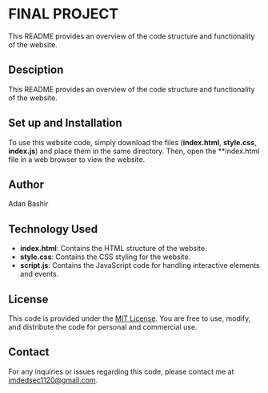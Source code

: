 # FINAL PROJECT

This README provides an overview of the code structure and functionality of the website.

## Desciption

This README provides an overview of the code structure and functionality of the website.

## Set up and Installation

To use this website code, simply download the files (**index.html**, **style.css**, **index.js**) and place them in the same directory. Then, open the **index.html file in a web browser to view the website.

## Author
Adan Bashir

## Technology Used

- **index.html**: Contains the HTML structure of the website.
- **style.css**: Contains the CSS styling for the website.
- **script.js**: Contains the JavaScript code for handling interactive elements and events.

## License

This code is provided under the <a href="https://opensource.org/licenses/MIT">MIT License</a>. You are free to use, modify, and distribute the code for personal and commercial use.

## Contact

For any inquiries or issues regarding this code, please contact me at imdedsec1120@gmail.com.


